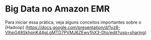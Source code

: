 # Big Data no Amazon EMR

Para iniciar essa prática, veja alguns conceitos importantes sobre o [Hadoop]
(https://docs.google.com/presentation/d/1yz8-VlhpG48SkhpnK44gLgMTD7PVMJ6ZEwv1hX3-Dto/edit?usp=sharing)

